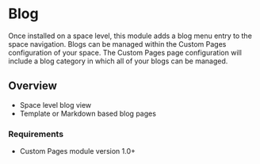 # Blog

Once installed on a space level, this module adds a blog menu entry to the space navigation. Blogs can be managed within
the Custom Pages configuration of your space. The Custom Pages page configuration will include a blog category in which
all of your blogs can be managed.
 
## Overview

 - Space level blog view
 - Template or Markdown based blog pages

### Requirements

 - Custom Pages module version 1.0+
